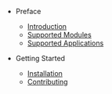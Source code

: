 - Preface
	- [Introduction](introduction.md)
	- [Supported Modules](modules.md)
	- [Supported Applications](applications.md)

- Getting Started
	- [Installation](installation.md)
	- [Contributing](contributing.md)
